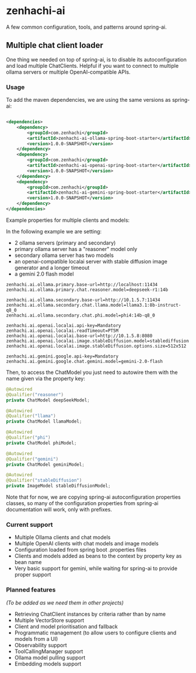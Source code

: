 # zenhachi-ai

A few common configuration, tools, and patterns around spring-ai.

## Multiple chat client loader

One thing we needed on top of spring-ai, is to disable its autoconfiguration and load multiple ChatClients.
Helpful if you want to connect to multiple ollama servers or multiple OpenAI-compatible APIs.

### Usage

To add the maven dependencies, we are using the same versions as spring-ai:

```xml

<dependencies>
    <dependency>
        <groupId>com.zenhachi</groupId>
        <artifactId>zenhachi-ai-ollama-spring-boot-starter</artifactId>
        <version>1.0.0-SNAPSHOT</version>
    </dependency>
    <dependency>
        <groupId>com.zenhachi</groupId>
        <artifactId>zenhachi-ai-openai-spring-boot-starter</artifactId>
        <version>1.0.0-SNAPSHOT</version>
    </dependency>
    <dependency>
        <groupId>com.zenhachi</groupId>
        <artifactId>zenhachi-ai-gemini-spring-boot-starter</artifactId>
        <version>1.0.0-SNAPSHOT</version>
    </dependency>
</dependencies>
```

Example properties for multiple clients and models:

In the following example we are setting:

- 2 ollama servers (primary and secondary)
- primary ollama server has a "reasoner" model only
- secondary ollama server has two models
- an openai-compatible localai server with stable diffusion image generator and a longer timeout
- a gemini 2.0 flash model

```properties
zenhachi.ai.ollama.primary.base-url=http://localhost:11434
zenhachi.ai.ollama.primary.chat.reasoner.model=deepseek-r1:14b

zenhachi.ai.ollama.secondary.base-url=http://10.1.5.7:11434
zenhachi.ai.ollama.secondary.chat.llama.model=llama3.1:8b-instruct-q8_0
zenhachi.ai.ollama.secondary.chat.phi.model=phi4:14b-q8_0

zenhachi.ai.openai.localai.api-key=Mandatory
zenhachi.ai.openai.localai.readTimeout=PT5M
zenhachi.ai.openai.localai.base-url=http://10.1.5.8:8080
zenhachi.ai.openai.localai.image.stableDiffusion.model=stablediffusion
zenhachi.ai.openai.localai.image.stableDiffusion.options.size=512x512

zenhachi.ai.gemini.google.api-key=Mandatory
zenhachi.ai.gemini.google.chat.gemini.model=gemini-2.0-flash
```

Then, to access the ChatModel you just need to autowire them with the name given via the property key:

```java
@Autowired
@Qualifier("reasoner")
private ChatModel deepSeekModel;

@Autowired
@Qualifier("llama")
private ChatModel llamaModel;

@Autowired
@Qualifier("phi")
private ChatModel phiModel;

@Autowired
@Qualifier("gemini")
private ChatModel geminiModel;

@Autowired
@Qualifier("stableDiffusion")
private ImageModel stableDiffusionModel;
```

Note that for now, we are copying spring-ai autoconfiguration properties classes, so many of the
configuration properties from spring-ai documentation will work, only with prefixes.

### Current support

- Multiple Ollama clients and chat models
- Multiple OpenAI clients with chat models and image models
- Configuration loaded from spring boot .properties files
- Clients and models added as beans to the context by property key as bean name
- Very basic support for gemini, while waiting for spring-ai to provide proper support

### Planned features

_(To be added as we need them in other projects)_

- Retrieving ChatClient instances by criteria rather than by name
- Multiple VectorStore support
- Client and model prioritisation and fallback
- Programmatic management (to allow users to configure clients and models from a UI)
- Observability support
- ToolCallingManager support
- Ollama model pulling support
- Embedding models support